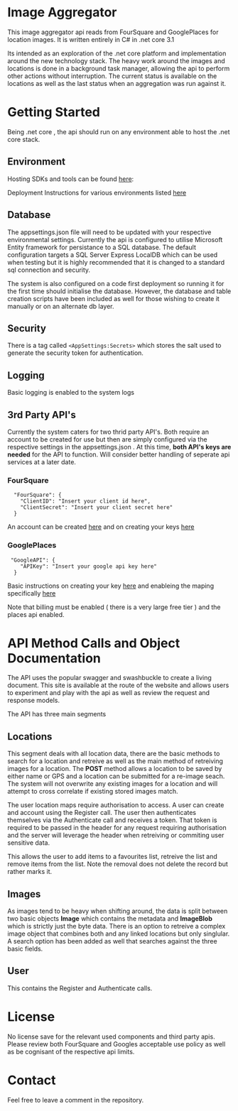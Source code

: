 # Image Aggregator

This image aggregator api reads from FourSquare and GooglePlaces for location images.
It is written entirely in C# in .net core 3.1

Its intended as an exploration of the .net core platform and implementation around the new technology stack. The heavy work around the images 
and locations is done in a background task manager, allowing the api to perform other actions without interruption. The current status is available
on the locations as well as the last status when an aggregation was run against it.

# Getting Started

Being .net core , the api should run on any environment able to host the .net core stack.

## Environment

Hosting SDKs and tools can be found [here]( https://dotnet.microsoft.com/download/dotnet-core/3.1): 

Deployment Instructions for various environments listed [here]( https://docs.microsoft.com/en-us/aspnet/core/host-and-deploy/?view=aspnetcore-3.1)

## Database
The appsettings.json file will need to be updated with your respective environmental settings. Currently the api is configured to 
utilise Microsoft Entity framework for persistance to a SQL database. The default configuration targets a SQL Server Express LocalDB which can be used
when testing but it is highly recommended that it is changed to a standard sql connection and security.

The system is also configured on a code first deployment so running it for the first time should initialise the database. However, the database and table creation scripts
have been included as well for those wishing to create it manually or on an alternate db layer.

## Security

There is a tag called `<AppSettings:Secrets>` which stores the salt used to generate the security token for authentication.

## Logging

Basic logging is enabled to the system logs

## 3rd Party API's

Currently the system caters for two thrid party API's. Both require an account to be created for use but then are simply configured via the respective settings
in the appsettings.json . At this time, **both API's keys are needed** for the API to function. Will consider better handling of seperate api services at a later date.

### FourSquare
```
  "FourSquare": {
    "ClientID": "Insert your client id here",
    "ClientSecret": "Insert your client secret here"
  }
```

An account can be created [here]( https://foursquare.com/developers/signup) and on creating your keys [here]( https://developer.foursquare.com/docs/places-api/getting-started/ ) 
  
### GooglePlaces
```
 "GoogleAPI": {
    "APIKey": "Insert your google api key here"
  }
```

Basic instructions on creating your key [here]( https://developers.google.com/places/web-service/get-api-key) and enableing the maping specifically [here](  https://developers.google.com/maps/gmp-get-started)

Note that billing must be enabled ( there is a very large free tier ) and the places api enabled.


# API Method Calls and Object Documentation

The API uses the popular swagger and swashbuckle to create a living document. This site is available at the route of the website and allows
users to experiment and play with the api as well as review the request and response models. 

The API has three main segments

## Locations

This segment deals with all location data, there are the basic methods to search for a location and retreive as well as the main method of retreiving images for a location. The **POST** method allows a location to be saved by either name or GPS
and a location can be submitted for a re-image seach. The system will not overwrite any existing images for a location and will attempt to cross correlate if existing stored images match.

The user location maps require authorisation to access. A user can create and account using the Register call. The user then authenticates themselves via the Authenticate call and receives a token. That token is required to be
passed in the header for any request requiring authorisation and the server will leverage the header when retreiving or commiting user sensitive data.

This allows the user to add items to a favourites list, retreive the list and remove items from the list. Note the removal does not delete the record but rather marks it.

## Images

As images tend to be heavy when shifting around, the data is split between two basic objects **Image** which contains the metadata and **ImageBlob** which is strictly just the byte data. 
There is an option to retreive a complex image object that combines both and any linked locations but only singlular. A search option has been added as well that searches against the three basic fields.

## User

This contains the Register and Authenticate calls.

# License

No license save for the relevant used components and third party apis. Please review both FourSquare and Googles acceptable use policy as well as be cognisant of the respective api limits.

# Contact

Feel free to leave a comment in the repository.

